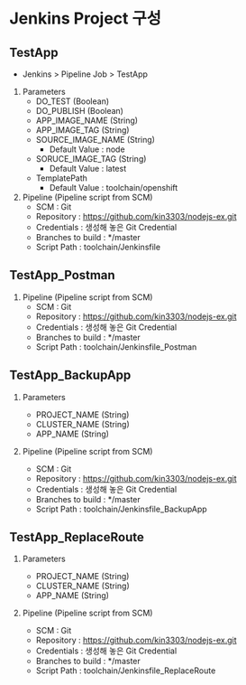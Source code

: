 # Jenkins Project 구성
  

## TestApp

- Jenkins > Pipeline Job > TestApp

1. Parameters
   - DO_TEST (Boolean)
   - DO_PUBLISH (Boolean)
   - APP_IMAGE_NAME (String)
   - APP_IMAGE_TAG (String) 
   - SOURCE_IMAGE_NAME (String)
     - Default Value : node
   - SORUCE_IMAGE_TAG (String)
     - Default Value : latest
   - TemplatePath
     - Default Value : toolchain/openshift
2. Pipeline (Pipeline script from SCM)
   - SCM : Git
   - Repository : https://github.com/kin3303/nodejs-ex.git
   - Credentials : 생성해 놓은 Git Credential
   - Branches to build : */master
   - Script Path : toolchain/Jenkinsfile
  
## TestApp_Postman

1. Pipeline (Pipeline script from SCM)
   - SCM : Git
   - Repository : https://github.com/kin3303/nodejs-ex.git
   - Credentials : 생성해 놓은 Git Credential
   - Branches to build : */master
   - Script Path : toolchain/Jenkinsfile_Postman

## TestApp_BackupApp

1. Parameters
   - PROJECT_NAME (String)
   - CLUSTER_NAME (String)
   - APP_NAME (String)

1. Pipeline (Pipeline script from SCM)
   - SCM : Git
   - Repository : https://github.com/kin3303/nodejs-ex.git
   - Credentials : 생성해 놓은 Git Credential
   - Branches to build : */master
   - Script Path : toolchain/Jenkinsfile_BackupApp
   
## TestApp_ReplaceRoute

1. Parameters
   - PROJECT_NAME (String)
   - CLUSTER_NAME (String)
   - APP_NAME (String)

1. Pipeline (Pipeline script from SCM)
   - SCM : Git
   - Repository : https://github.com/kin3303/nodejs-ex.git
   - Credentials : 생성해 놓은 Git Credential
   - Branches to build : */master
   - Script Path : toolchain/Jenkinsfile_ReplaceRoute
